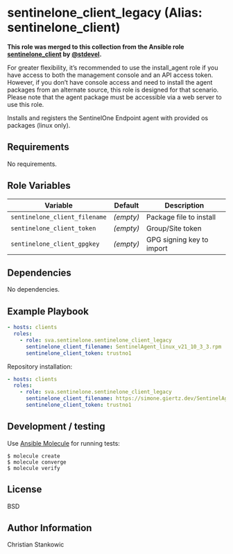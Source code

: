 # sentinelone_client_legacy (Alias: sentinelone_client)

**This role was merged to this collection from the Ansible role [sentinelone_client](https://github.com/stdevel/ansible-sentinelone_client) by [@stdevel](https://github.com/stdevel).**

For greater flexibility, it’s recommended to use the install_agent role if you have access to both the management console and an API access token. However, if you don’t have console access and need to install the agent packages from an alternate source, this role is designed for that scenario. Please note that the agent package must be accessible via a web server to use this role.

Installs and registers the SentinelOne Endpoint agent with provided os packages (linux only).

## Requirements

No requirements.

## Role Variables

| Variable | Default | Description |
| -------- | ------- | ----------- |
| `sentinelone_client_filename` | *(empty)* | Package file to install |
| `sentinelone_client_token` | *(empty)* | Group/Site token |
| `sentinelone_client_gpgkey` | *(empty)* | GPG signing key to import |

## Dependencies

No dependencies.

## Example Playbook

```yml
- hosts: clients
  roles:
    - role: sva.sentinelone.sentinelone_client_legacy
      sentinelone_client_filename: SentinelAgent_linux_v21_10_3_3.rpm
      sentinelone_client_token: trustno1
```

Repository installation:

```yml
- hosts: clients
  roles:
    - role: sva.sentinelone.sentinelone_client_legacy
      sentinelone_client_filename: https://simone.giertz.dev/SentinelAgent_linux_v13_37.deb
      sentinelone_client_token: trustno1
```

## Development / testing

Use [Ansible Molecule](https://molecule.readthedocs.io/en/latest/index.html) for running tests:

```shell
$ molecule create
$ molecule converge
$ molecule verify
```

## License

BSD

## Author Information

Christian Stankowic
